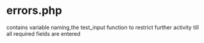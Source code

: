 # errors.php
contains variable naming,the test_input function to restrict further activity till all required fields are entered
